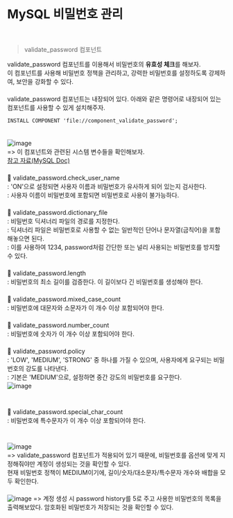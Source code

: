 # MySQL 비밀번호 관리
　   
> validate_password 컴포넌트

validate_password 컴포넌트를 이용해서 비밀번호의 **유효성 체크**를 해보자.　   
이 컴포넌트를 사용해 비밀번호 정책을 관리하고, 강력한 비밀번호를 설정하도록 강제하여, 보안을 강화할 수 있다.　   
　   
validate_password 컴포넌트는 내장되어 있다. 아래와 같은 명령어로 내장되어 있는 컴포넌트를 사용할 수 있게 설치해주자.　   
~~~
INSTALL COMPONENT 'file://component_validate_password';
~~~
　   
![image](https://github.com/inpink/CS_Database_Study/assets/108166692/8cdf3af0-111c-466a-86a2-976ba9a42d03)　   
=> 이 컴포넌트와 관련된 시스템 변수들을 확인해보자.　   
[참고 자료(MySQL Doc)](https://dev.mysql.com/doc/refman/8.0/en/validate-password-options-variables.html#sysvar_validate_password.check_user_name)　   
　   
💚 validate_password.check_user_name　   
  : 'ON'으로 설정되면 사용자 이름과 비밀번호가 유사하게 되어 있는지 검사한다.　   
  : 사용자 이름이 비밀번호에 포함되면 비밀번호로 사용이 불가능하다.　   
　   　   
💚 validate_password.dictionary_file　   
  : 비밀번호 딕셔너리 파일의 경로를 지정한다.　   
  : 딕셔너리 파일은 비밀번호로 사용할 수 없는 일반적인 단어나 문자열(금칙어)을 포함해놓으면 된다.　   
  : 이를 사용하여 1234, password처럼 간단한 또는 널리 사용되는 비밀번호를 방지할 수 있다.　   
　   
💚 validate_password.length　   
  : 비밀번호의 최소 길이를 검증한다. 이 길이보다 긴 비밀번호를 생성해야 한다.　   
　   
💚 validate_password.mixed_case_count　   
  : 비밀번호에 대문자와 소문자가 이 개수 이상 포함되어야 한다.　   
　   
💚 validate_password.number_count　   
  : 비밀번호에 숫자가 이 개수 이상 포함되어야 한다.　   
　   
💚 validate_password.policy　   
  : 'LOW', 'MEDIUM', 'STRONG' 중 하나를 가질 수 있으며, 사용자에게 요구되는 비밀번호의 강도를 나타낸다.　   
  : 기본은 'MEDIUM'으로, 설정하면 중간 강도의 비밀번호를 요구한다. 　   
![image](https://github.com/inpink/CS_Database_Study/assets/108166692/68304c69-db41-4400-ba34-68aeb5aea932)　   
　   
　   
💚 validate_password.special_char_count　   
  : 비밀번호에 특수문자가 이 개수 이상 포함되어야 한다.　   
　   　   
　   　   
![image](https://github.com/inpink/CS_Database_Study/assets/108166692/317a965c-0f61-422a-b687-e767f3916987)　   
=> validate_password 컴포넌트가 적용되어 있기 때문에, 비밀번호를 옵션에 맞게 지정해줘야만 계정이 생성되는 것을 확인할 수 있다.　   
현재 비밀번호 정책이 MEDIUM이기에, 길이/숫자/대소문자/특수문자 개수와 배합을 모두 확인한다.　   
　   
![image](https://github.com/inpink/CS_Database_Study/assets/108166692/b62179db-4c31-450c-9be5-a5a35cecf0c8)
=> 계정 생성 시 password history를 5로 주고 사용한 비밀번호의 목록을 출력해보았다. 암호화된 비밀번호가 저장되는 것을 확인할 수 있다. 　   
